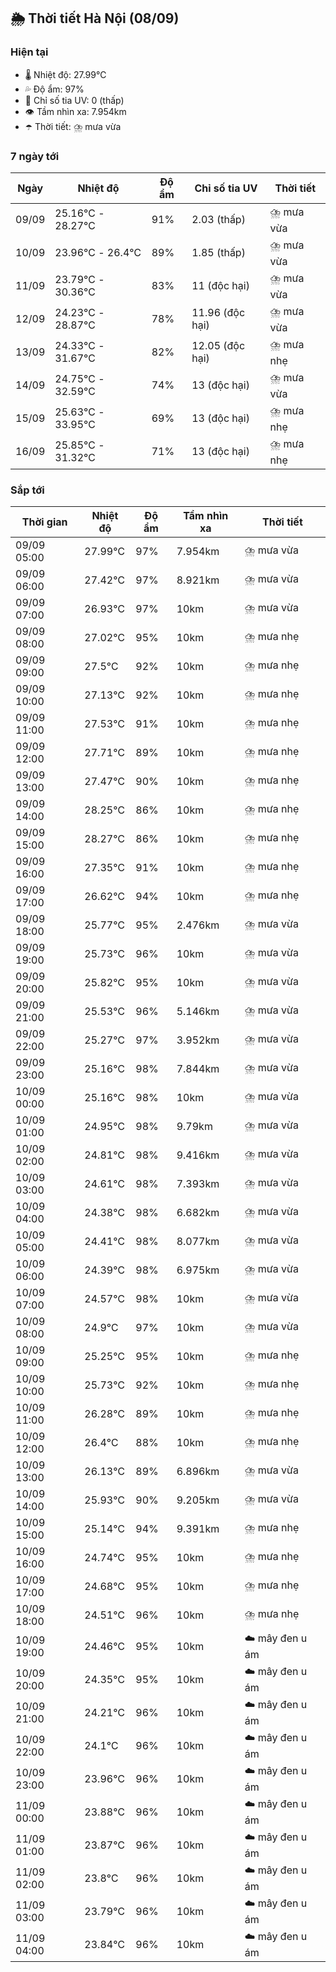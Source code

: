 ## 🌦️ Thời tiết Hà Nội (08/09)

### Hiện tại

- 🌡️ Nhiệt độ: 27.99℃
- 💦 Độ ẩm: 97%
- 🌟 Chỉ số tia UV: 0 (thấp)
- 👁️ Tầm nhìn xa: 7.954km
- ☂️ Thời tiết: ⛈️ mưa vừa

### 7 ngày tới

| Ngày | Nhiệt độ | Độ ẩm | Chỉ số tia UV | Thời tiết |
| --- | --- | --- | --- | --- |
| 09/09 | 25.16℃ - 28.27℃ | 91% | 2.03 (thấp) | ⛈️ mưa vừa |
| 10/09 | 23.96℃ - 26.4℃ | 89% | 1.85 (thấp) | ⛈️ mưa vừa |
| 11/09 | 23.79℃ - 30.36℃ | 83% | 11 (độc hại) | ⛈️ mưa vừa |
| 12/09 | 24.23℃ - 28.87℃ | 78% | 11.96 (độc hại) | ⛈️ mưa vừa |
| 13/09 | 24.33℃ - 31.67℃ | 82% | 12.05 (độc hại) | ⛈️ mưa nhẹ |
| 14/09 | 24.75℃ - 32.59℃ | 74% | 13 (độc hại) | ⛈️ mưa vừa |
| 15/09 | 25.63℃ - 33.95℃ | 69% | 13 (độc hại) | ⛈️ mưa nhẹ |
| 16/09 | 25.85℃ - 31.32℃ | 71% | 13 (độc hại) | ⛈️ mưa nhẹ |

### Sắp tới

| Thời gian | Nhiệt độ | Độ ẩm | Tầm nhìn xa | Thời tiết |
| --- | --- | --- | --- | --- |
| 09/09 05:00 | 27.99℃ | 97% | 7.954km | ⛈️ mưa vừa |
| 09/09 06:00 | 27.42℃ | 97% | 8.921km | ⛈️ mưa vừa |
| 09/09 07:00 | 26.93℃ | 97% | 10km | ⛈️ mưa vừa |
| 09/09 08:00 | 27.02℃ | 95% | 10km | ⛈️ mưa nhẹ |
| 09/09 09:00 | 27.5℃ | 92% | 10km | ⛈️ mưa nhẹ |
| 09/09 10:00 | 27.13℃ | 92% | 10km | ⛈️ mưa nhẹ |
| 09/09 11:00 | 27.53℃ | 91% | 10km | ⛈️ mưa nhẹ |
| 09/09 12:00 | 27.71℃ | 89% | 10km | ⛈️ mưa nhẹ |
| 09/09 13:00 | 27.47℃ | 90% | 10km | ⛈️ mưa nhẹ |
| 09/09 14:00 | 28.25℃ | 86% | 10km | ⛈️ mưa nhẹ |
| 09/09 15:00 | 28.27℃ | 86% | 10km | ⛈️ mưa nhẹ |
| 09/09 16:00 | 27.35℃ | 91% | 10km | ⛈️ mưa nhẹ |
| 09/09 17:00 | 26.62℃ | 94% | 10km | ⛈️ mưa nhẹ |
| 09/09 18:00 | 25.77℃ | 95% | 2.476km | ⛈️ mưa vừa |
| 09/09 19:00 | 25.73℃ | 96% | 10km | ⛈️ mưa vừa |
| 09/09 20:00 | 25.82℃ | 95% | 10km | ⛈️ mưa vừa |
| 09/09 21:00 | 25.53℃ | 96% | 5.146km | ⛈️ mưa vừa |
| 09/09 22:00 | 25.27℃ | 97% | 3.952km | ⛈️ mưa vừa |
| 09/09 23:00 | 25.16℃ | 98% | 7.844km | ⛈️ mưa vừa |
| 10/09 00:00 | 25.16℃ | 98% | 10km | ⛈️ mưa vừa |
| 10/09 01:00 | 24.95℃ | 98% | 9.79km | ⛈️ mưa vừa |
| 10/09 02:00 | 24.81℃ | 98% | 9.416km | ⛈️ mưa vừa |
| 10/09 03:00 | 24.61℃ | 98% | 7.393km | ⛈️ mưa vừa |
| 10/09 04:00 | 24.38℃ | 98% | 6.682km | ⛈️ mưa vừa |
| 10/09 05:00 | 24.41℃ | 98% | 8.077km | ⛈️ mưa vừa |
| 10/09 06:00 | 24.39℃ | 98% | 6.975km | ⛈️ mưa vừa |
| 10/09 07:00 | 24.57℃ | 98% | 10km | ⛈️ mưa vừa |
| 10/09 08:00 | 24.9℃ | 97% | 10km | ⛈️ mưa vừa |
| 10/09 09:00 | 25.25℃ | 95% | 10km | ⛈️ mưa nhẹ |
| 10/09 10:00 | 25.73℃ | 92% | 10km | ⛈️ mưa nhẹ |
| 10/09 11:00 | 26.28℃ | 89% | 10km | ⛈️ mưa nhẹ |
| 10/09 12:00 | 26.4℃ | 88% | 10km | ⛈️ mưa nhẹ |
| 10/09 13:00 | 26.13℃ | 89% | 6.896km | ⛈️ mưa vừa |
| 10/09 14:00 | 25.93℃ | 90% | 9.205km | ⛈️ mưa vừa |
| 10/09 15:00 | 25.14℃ | 94% | 9.391km | ⛈️ mưa nhẹ |
| 10/09 16:00 | 24.74℃ | 95% | 10km | ⛈️ mưa nhẹ |
| 10/09 17:00 | 24.68℃ | 95% | 10km | ⛈️ mưa nhẹ |
| 10/09 18:00 | 24.51℃ | 96% | 10km | ⛈️ mưa nhẹ |
| 10/09 19:00 | 24.46℃ | 95% | 10km | ☁️ mây đen u ám |
| 10/09 20:00 | 24.35℃ | 95% | 10km | ☁️ mây đen u ám |
| 10/09 21:00 | 24.21℃ | 96% | 10km | ☁️ mây đen u ám |
| 10/09 22:00 | 24.1℃ | 96% | 10km | ☁️ mây đen u ám |
| 10/09 23:00 | 23.96℃ | 96% | 10km | ☁️ mây đen u ám |
| 11/09 00:00 | 23.88℃ | 96% | 10km | ☁️ mây đen u ám |
| 11/09 01:00 | 23.87℃ | 96% | 10km | ☁️ mây đen u ám |
| 11/09 02:00 | 23.8℃ | 96% | 10km | ☁️ mây đen u ám |
| 11/09 03:00 | 23.79℃ | 96% | 10km | ☁️ mây đen u ám |
| 11/09 04:00 | 23.84℃ | 96% | 10km | ☁️ mây đen u ám |
